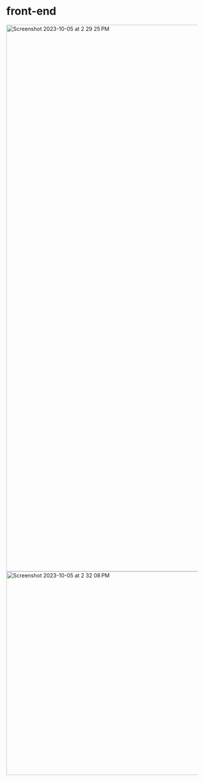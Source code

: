 # front-end

<img width="1439" alt="Screenshot 2023-10-05 at 2 29 25 PM" src="https://github.com/rajkandula/front-end/assets/112989454/23ee684b-39d6-4b5c-a18d-dcc9f47dca6f">

<img width="536" alt="Screenshot 2023-10-05 at 2 32 08 PM" src="https://github.com/rajkandula/front-end/assets/112989454/5445aef9-247a-4c58-b277-59bdd480d712">
